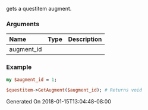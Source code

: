 gets a questitem augment.
### Arguments
**Name**|**Type**|**Description**
:---|:---|:---
augment_id||

### Example

```perl
my $augment_id = 1;

$questitem->GetAugment($augment_id); # Returns void
```


Generated On 2018-01-15T13:04:48-08:00
